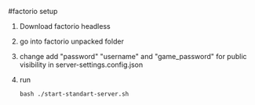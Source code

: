 #factorio setup

1. Download factorio headless 
2. go into factorio unpacked folder
3. change add "password" "username" and "game_password" for public visibility in server-settings.config.json
4. run

    `
    bash ./start-standart-server.sh
    `